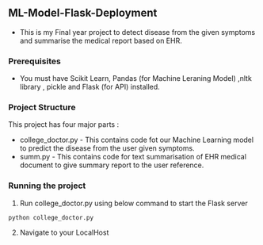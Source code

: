 ## ML-Model-Flask-Deployment
- This is my Final year project to detect disease from the given symptoms and summarise the medical report based on EHR. 

### Prerequisites
- You must have Scikit Learn, Pandas (for Machine Leraning Model) ,nltk library , pickle and Flask (for API) installed.

### Project Structure
This project has four major parts :
- college_doctor.py - This contains code fot our Machine Learning model to predict the disease from the user given symptoms.
- summ.py - This contains code for text summarisation of EHR medical document to give summary report to the user reference.

### Running the project
1. Run college_doctor.py using below command to start the Flask server
```
python college_doctor.py
```

2. Navigate to your LocalHost


